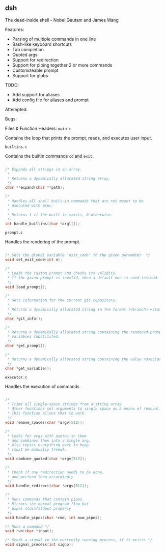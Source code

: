 ## dsh

The dead-inside shell - Nobel Gautam and James Wang

Features:
* Parsing of multiple commands in one line
* Bash-like keyboard shortcuts
* Tab completion
* Quoted args
* Support for redirection
* Support for piping together 2 or more commands
* Customizeable prompt
* Support for globs

TODO:
* Add support for aliases
* Add config file for aliases and prompt

Attempted:

Bugs:

Files & Function Headers:
`main.c`

Contains the loop that prints the prompt, reads, and executes user input.

`builtins.c`

Contains the builtin commands `cd` and `exit`.
```c

/* Expands all strings in an array.
 *
 * Returns a dynamically allocated string array.
 */
char **expand(char **path);

/*
 * Handles all shell built-in commands that are not meant to be
 * executed with exec.
 *
 * Returns 1 if the built-in exists, 0 otherwise.
 */
int handle_builtins(char *argl[]);
```

`prompt.c`

Handles the rendering of the prompt.
```c

/* Sets the global variable 'exit_code' to the given parameter  */
void set_exit_code(int n);

/*
 * Loads the custom prompt and checks its validity.
 * If the given prompt is invalid, then a default one is used instead.
 */
void load_prompt();

/*
 * Gets information for the current git repository.
 *
 * Returns a dynamically allocated string in the format (<branch> <status>)
 */
char *git_info();

/*
 * Returns a dynamically allocated string containing the rendered prompt, with all
 * variables substituted.
 */
char *get_prompt();

/*
 * Returns a dynamically allocated string containing the value associated with a specific variable
 */
char *get_variable();
```

`executor.c`

Handles the execution of commands

```c

/*
 * Trims all single-space strings from a string array
 * Other functions set arguments to single space as a means of removal
 * This function allows that to work.
 */
void remove_spaces(char *argv[512]);

/*
 * Looks for args with quotes in them
 * and combines them into a single arg.
 * Also copies everything over to heap
 * (must be manually freed).
 */
void combine_quoted(char *argv[512]);

/*
 * Check if any redirection needs to be done,
 * and perform them accordingly
 */
void handle_redirect(char *argv[512]);

/*
 * Runs commands that contain pipes.
 * Mirrors the normal program flow but
 * pipes stdin/stdout properly
 */
void handle_pipes(char *cmd, int num_pipes);

/* Runs a command */
void run(char *input);

/* Sends a signal to the currently running process, if it exists */
void signal_process(int signo);
```
